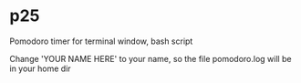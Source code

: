 # p25
Pomodoro timer for terminal window, bash script

Change 'YOUR NAME HERE' to your name, so the file pomodoro.log will be in your home dir
